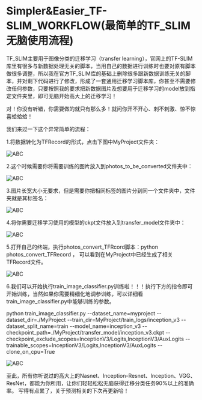 # Simpler&Easier_TF-SLIM_WORKFLOW(最简单的TF_SLIM无脑使用流程)

TF_SLIM主要用于图像分类的迁移学习（transfer learning），官网上的TF-SLIM库里有很多与新数据处理无关的脚本，当用自己的数据进行训练时也要对原有脚本做很多调整，所以我在官方TF_SLIM库的基础上删除很多跟新数据训练无关的脚本，并对剩下代码进行了修改，形成了一套通用迁移学习脚本库，你甚至不需要修改任何参数，只要按照我的要求把新数据图片及想要用于迁移学习的model放到指定文件夹里，即可无脑开始高大上的迁移学习！

对！你没有听错，你需要做的就只有那么多！就问你开不开心、刺不刺激、惊不惊喜蛤蛤蛤！

我们来过一下这个异常简单的流程：

1.将数据转化为TFRecord的形式，点击下图中MyProject文件夹：

![ABC](https://github.com/JackieGoGoGo/Simple-Optimized-TF_SLIM_WORKFLOW/blob/master/Readme_Pics/easier_TF-SLIM_workflow.png)


2.这个时候需要你将需要训练的图片放入到photos_to_be_converted文件夹中：

![ABC](https://github.com/JackieGoGoGo/Simple-Optimized-TF_SLIM_WORKFLOW/blob/master/Readme_Pics/photos_to_be_converted.png)


3.图片长宽大小无要求，但是需要你把相同标签的图片分到同一个文件夹中，文件夹就是其标签名：

![ABC](https://github.com/JackieGoGoGo/Simple-Optimized-TF_SLIM_WORKFLOW/blob/master/Readme_Pics/the_content_of_photos_folder.png)


4.将你需要迁移学习使用的模型的ckpt文件放入到transfer_model文件夹中：

![ABC](https://github.com/JackieGoGoGo/Simple-Optimized-TF_SLIM_WORKFLOW/blob/master/Readme_Pics/the_content_of_transfer_model_folder.png)


5.打开自己的终端，执行photos_convert_TFRcord脚本：python photos_convert_TFRecord ， 可以看到在MyProject中已经生成了相关TFRecord文件。

![ABC](https://github.com/JackieGoGoGo/Simple-Optimized-TF_SLIM_WORKFLOW/blob/master/Readme_Pics/converted.png)

6.我们可以开始执行train_image_classifier.py训练啦！！！执行下方的指令即可开始训练，当然如果你需要精细化地调参训练，可以详细看train_image_classifier.py中能够训练的参数。

python train_image_classifier.py --dataset_name=myproject --dataset_dir=./MyProject --train_dir=MyProject/train_logs/inception_v3 --dataset_split_name=train --model_name=inception_v3 --checkpoint_path=./MyProject/transfer_model/inception_v3.ckpt --checkpoint_exclude_scopes=InceptionV3/Logits,InceptionV3/AuxLogits --trainable_scopes=InceptionV3/Logits,InceptionV3/AuxLogits --clone_on_cpu=True

![ABC](https://github.com/JackieGoGoGo/Simple-Optimized-TF_SLIM_WORKFLOW/blob/master/Readme_Pics/training.png)

至此，所有你听说过的高大上的Nasnet、Inception-Resnet、Inception、VGG、ResNet，都能为你所用，让你们轻轻松松无脑获得迁移分类任务90%以上的准确率。
写得有点累了，关于预测相关的下次再更新哈！

